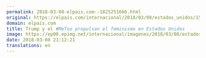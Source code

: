 ```yaml
---
permalink: 2018-03-08-elpais.com--1825251666.html
original: https://elpais.com/internacional/2018/03/08/estados_unidos/1520539305_491702.html#?ref=rss&format=simple&link=link
domain: elpais.com
title: Trump y el #MeToo propulsan el feminismo en Estados Unidos
image: https://ep00.epimg.net/internacional/imagenes/2018/03/08/estados_unidos/1520539305_491702_1520541131_rrss_normal.jpg
date: 2018-03-08 21:12:21
translations: en
---
```


